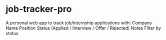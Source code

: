 # job-tracker-pro
A personal web app to track job/internship applications with:  Company Name  Position  Status (Applied / Interview / Offer / Rejected)  Notes  Filter by status
